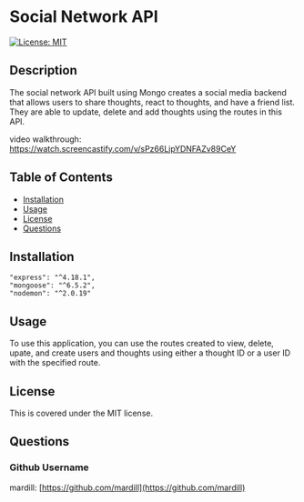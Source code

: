 # Social Network API

[![License: MIT](https://img.shields.io/badge/License-MIT-yellow.svg)](https://opensource.org/licenses/MIT)
    
## Description

The social network API built using Mongo creates a social media backend that allows users to  share thoughts, react to thoughts, and have a friend list. They are able to update, delete and add thoughts using the routes in this API.

video walkthrough: https://watch.screencastify.com/v/sPz66LjpYDNFAZv89CeY 

## Table of Contents

* [Installation](#installation)
* [Usage](#usage)
* [License](#license)
* [Questions](#questions)

## Installation

    "express": "^4.18.1",
    "mongoose": "^6.5.2",
    "nodemon": "^2.0.19"


## Usage

To use this application, you can use the routes created to view, delete, upate, and create users and thoughts using either a thought ID or a user ID with the specified route.


## License

This is covered under the MIT license. 


## Questions

### Github Username
mardill: [https://github.com/mardill](https://github.com/mardill)



     
